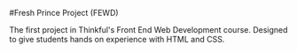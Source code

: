 #Fresh Prince Project (FEWD)

The first project in Thinkful's Front End Web Development course. Designed to give students hands on experience with HTML and CSS.

